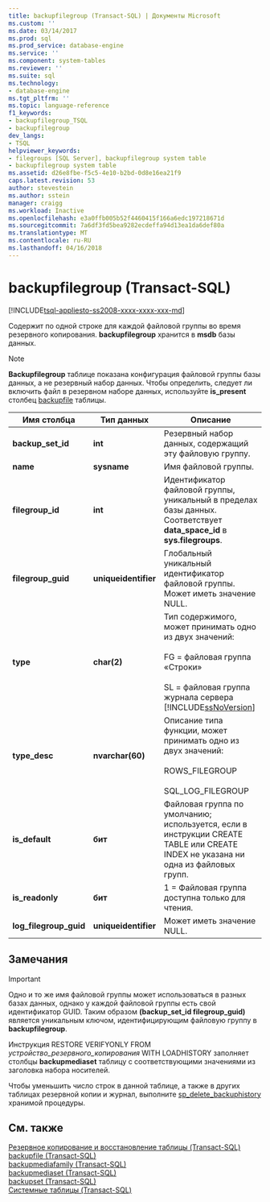 ```yaml
---
title: backupfilegroup (Transact-SQL) | Документы Microsoft
ms.custom: ''
ms.date: 03/14/2017
ms.prod: sql
ms.prod_service: database-engine
ms.service: ''
ms.component: system-tables
ms.reviewer: ''
ms.suite: sql
ms.technology:
- database-engine
ms.tgt_pltfrm: ''
ms.topic: language-reference
f1_keywords:
- backupfilegroup_TSQL
- backupfilegroup
dev_langs:
- TSQL
helpviewer_keywords:
- filegroups [SQL Server], backupfilegroup system table
- backupfilegroup system table
ms.assetid: d26e8fbe-f5c5-4e10-b2bd-0d8e16ea21f9
caps.latest.revision: 53
author: stevestein
ms.author: sstein
manager: craigg
ms.workload: Inactive
ms.openlocfilehash: e3a0ffb005b52f4460415f166a6edc197218671d
ms.sourcegitcommit: 7a6df3fd5bea9282ecdeffa94d13ea1da6def80a
ms.translationtype: MT
ms.contentlocale: ru-RU
ms.lasthandoff: 04/16/2018
---
```

# <a name="backupfilegroup-transact-sql"></a>backupfilegroup (Transact-SQL)
[!INCLUDE[tsql-appliesto-ss2008-xxxx-xxxx-xxx-md](../../includes/tsql-appliesto-ss2008-xxxx-xxxx-xxx-md.md)]

  Содержит по одной строке для каждой файловой группы во время резервного копирования. **backupfilegroup** хранится в **msdb** базы данных.  
  
> [!NOTE]  
>  **Backupfilegroup** таблице показана конфигурация файловой группы базы данных, а не резервный набор данных. Чтобы определить, следует ли включить файл в резервном наборе данных, используйте **is_present** столбец [backupfile](../../relational-databases/system-tables/backupfile-transact-sql.md) таблицы.  
  
|Имя столбца|Тип данных|Описание|  
|-----------------|---------------|-----------------|  
|**backup_set_id**|**int**|Резервный набор данных, содержащий эту файловую группу.|  
|**name**|**sysname**|Имя файловой группы.|  
|**filegroup_id**|**int**|Идентификатор файловой группы, уникальный в пределах базы данных. Соответствует **data_space_id** в **sys.filegroups**.|  
|**filegroup_guid**|**uniqueidentifier**|Глобальный уникальный идентификатор файловой группы. Может иметь значение NULL.|  
|**type**|**char(2)**|Тип содержимого, может принимать одно из двух значений:<br /><br /> FG = файловая группа «Строки»<br /><br /> SL = файловая группа журнала сервера [!INCLUDE[ssNoVersion](../../includes/ssnoversion-md.md)]|  
|**type_desc**|**nvarchar(60)**|Описание типа функции, может принимать одно из двух значений:<br /><br /> ROWS_FILEGROUP<br /><br /> SQL_LOG_FILEGROUP|  
|**is_default**|**бит**|Файловая группа по умолчанию; используется, если в инструкции CREATE TABLE или CREATE INDEX не указана ни одна из файловых групп.|  
|**is_readonly**|**бит**|1 = Файловая группа доступна только для чтения.|  
|**log_filegroup_guid**|**uniqueidentifier**|Может иметь значение NULL.|  
  
## <a name="remarks"></a>Замечания  
  
> [!IMPORTANT]  
>  Одно и то же имя файловой группы может использоваться в разных базах данных, однако у каждой файловой группы есть свой идентификатор GUID. Таким образом **(backup_set_id filegroup_guid)** является уникальным ключом, идентифицирующим файловую группу в **backupfilegroup**.  
  
 Инструкция RESTORE VERIFYONLY FROM *устройство_резервного_копирования* WITH LOADHISTORY заполняет столбцы **backupmediaset** таблицу с соответствующими значениями из заголовка набора носителей.  
  
 Чтобы уменьшить число строк в данной таблице, а также в других таблицах резервной копии и журнал, выполните [sp_delete_backuphistory](../../relational-databases/system-stored-procedures/sp-delete-backuphistory-transact-sql.md) хранимой процедуры.  
  
## <a name="see-also"></a>См. также  
 [Резервное копирование и восстановление таблицы &#40;Transact-SQL&#41;](../../relational-databases/system-tables/backup-and-restore-tables-transact-sql.md)   
 [backupfile (Transact-SQL)](../../relational-databases/system-tables/backupfile-transact-sql.md)   
 [backupmediafamily (Transact-SQL)](../../relational-databases/system-tables/backupmediafamily-transact-sql.md)   
 [backupmediaset (Transact-SQL)](../../relational-databases/system-tables/backupmediaset-transact-sql.md)   
 [backupset (Transact-SQL)](../../relational-databases/system-tables/backupset-transact-sql.md)   
 [Системные таблицы (Transact-SQL)](../../relational-databases/system-tables/system-tables-transact-sql.md)  
  
  
